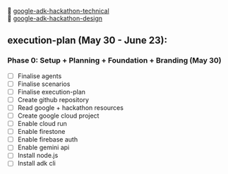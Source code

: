 🔗 [google-adk-hackathon-technical](https://chatgpt.com/c/6837caba-9288-8011-908b-78f1c56a88d4) <br>
🔗 [google-adk-hackathon-design](https://chatgpt.com/g/g-p-68398ad2d004819189e4eb95f7f3e602-google-adk-hackathon/c/6838ce55-b514-8011-9273-674dca2168d8)

## execution-plan (May 30 - June 23):
### Phase 0: Setup + Planning + Foundation + Branding (May 30)
- [ ] Finalise agents
- [ ] Finalise scenarios
- [ ] Finalise execution-plan
- [ ] Create github repository
- [ ] Read google + hackathon resources
- [ ] Create google cloud project
- [ ] Enable cloud run
- [ ] Enable firestone
- [ ] Enable firebase auth
- [ ] Enable gemini api
- [ ] Install node.js
- [ ] Install adk cli
